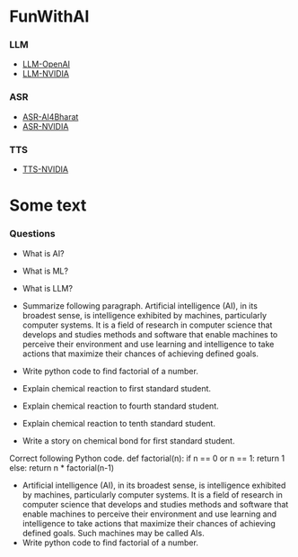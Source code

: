 # FunWithAI

### LLM
- [LLM-OpenAI](https://chatgpt.com/)
- [LLM-NVIDIA](https://build.nvidia.com/meta/llama-3_1-8b-instruct)

### ASR
- [ASR-AI4Bharat](https://ai4bharat.iitm.ac.in/areas/model/ASR/IndicConformer)
- [ASR-NVIDIA](https://build.nvidia.com/nvidia/parakeet-ctc-1_1b-asr)

### TTS
- [TTS-NVIDIA](https://build.nvidia.com/nvidia/fastpitch-hifigan-tts)

# Some text

### Questions
- What is AI?
- What is ML?
- What is LLM?

- Summarize following paragraph. Artificial intelligence (AI), in its broadest sense, is intelligence exhibited by machines, particularly computer systems. It is a field of research in computer science that develops and studies methods and software that enable machines to perceive their environment and use learning and intelligence to take actions that maximize their chances of achieving defined goals.
- Write python code to find factorial of a number.

- Explain chemical reaction to first standard student.
- Explain chemical reaction to fourth standard student.
- Explain chemical reaction to tenth standard student.

- Write a story on chemical bond for first standard student.

Correct following Python code.
def factorial(n):
    if n == 0 or n == 1:
        return 1
    else:
        return n * factorial(n-1)
- Artificial intelligence (AI), in its broadest sense, is intelligence exhibited by machines, particularly computer systems. It is a field of research in computer science that develops and studies methods and software that enable machines to perceive their environment and use learning and intelligence to take actions that maximize their chances of achieving defined goals. Such machines may be called AIs.
- Write python code to find factorial of a number.
